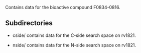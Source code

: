 Contains data for the bioactive compound F0834-0816.

## Subdirectories

- cside/ contains data for the C-side search space on rv1821.

- nside/ contains data for the N-side search space on rv1821.

